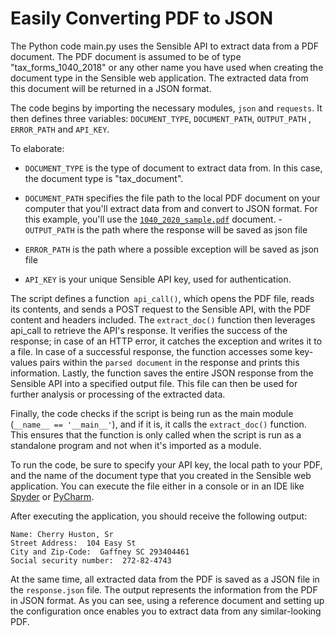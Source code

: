# Easily Converting PDF to JSON

The Python code main.py uses the Sensible API to extract data from a PDF document. The PDF document is assumed to be of type "tax_forms_1040_2018" or any other name you have used when creating the document type in the Sensible web application. The extracted data from this document will be returned in a JSON format.

The code begins by importing the necessary modules, `json` and `requests`. It then defines three variables: `DOCUMENT_TYPE`, `DOCUMENT_PATH`, `OUTPUT_PATH` , `ERROR_PATH` and `API_KEY`.

To elaborate:

- `DOCUMENT_TYPE` is the type of document to extract data from. In this case, the document type is  "tax_document".
- `DOCUMENT_PATH` specifies the file path to the local PDF document on your computer that you'll extract data from and convert to JSON format. For this example, you'll use the [`1040_2020_sample.pdf`](https://github.com/artem-oppermann/converting-pdf-to-json-using-sensible/blob/main/1040_2020.pdf) document.
-`OUTPUT_PATH` is the path where the response will be saved as json file
- `ERROR_PATH` is the path where a possible exception will be saved as json file

- `API_KEY` is your unique Sensible API key, used for authentication.

The script defines a function` api_call()`, which opens the PDF file, reads its contents, and sends a POST request to the Sensible API, with the PDF content and headers included. The `extract_doc()` function then leverages api_call to retrieve the API's response. It verifies the success of the response; in case of an HTTP error, it catches the exception and writes it to a file. In case of a successful response, the function accesses some key-values pairs within the `parsed document` in the response and prints this information. Lastly, the function saves the entire JSON response from the Sensible API into a specified output file. This file can then be used for further analysis or processing of the extracted data.

Finally, the code checks if the script is being run as the main module (`__name__ == '__main__'`), and if it is, it calls the `extract_doc()` function. This ensures that the function is only called when the script is run as a standalone program and not when it's imported as a module.

To run the code, be sure to specify your API key, the local path to your PDF, and the name of the document type that you created in the Sensible web application. You can execute the file either in a console or in an IDE like [Spyder](https://www.spyder-ide.org/) or [PyCharm](https://www.jetbrains.com/pycharm/).

After executing the application, you should receive the following output:

```
Name: Cherry Huston, Sr
Street Address:  104 Easy St
City and Zip-Code:  Gaffney SC 293404461
Social security number:  272-82-4743
```

At the same time, all extracted data from the PDF is saved as a JSON file in the `response.json` file. The output represents the information from the PDF in JSON format. As you can see, using a reference document and setting up the configuration once enables you to extract data from any similar-looking PDF.
